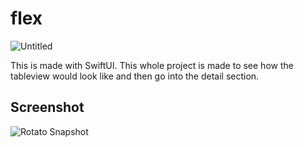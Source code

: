 # flex
![Untitled](https://user-images.githubusercontent.com/20288905/77853167-ec837b80-719f-11ea-9833-7c98eccc836f.gif)

This is made with SwiftUI. This whole project is made to see how the tableview would look like and then go into the detail section.

## Screenshot
![Rotato Snapshot](https://user-images.githubusercontent.com/20288905/77852604-bee90300-719c-11ea-9b2d-77e0a6f8a9b5.png)

